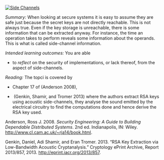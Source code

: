 [![Side 
Channels](https://img.youtube.com/vi/mVAWapvf33Y/hqdefault.jpg)](https://youtu.be/mVAWapvf33Y) 

*Summary:* When looking at secure systems it is easy to assume they are
safe just because the secret keys are not directly reachable. This is
not always true. Even if the key storage is unreachable, there is some
information that can be extracted anyway. For instance, the time an
operation takes to perform reveals some information about the operands.
This is what is called side-channel information.

*Intended learning outcomes:* You are able

-   to *reflect* on the security of implementations, or lack thereof,
    from the aspect of side-channels.

*Reading:* The topci is covered by

-   Chapter 17 of (Anderson 2008),

-    (Genkin, Shamir, and Tromer 2013) where the authors extract RSA
    keys using acoustic side-channels, they analyse the sound emitted by
    the electrical circuitry to find the computations done and hence
    derive the RSA key used.

Anderson, Ross J. 2008. *Security Engineering: A Guide to Building
Dependable Distributed Systems*. 2nd ed. Indianapolis, IN: Wiley.
<http://www.cl.cam.ac.uk/~rja14/book.html>.

Genkin, Daniel, Adi Shamir, and Eran Tromer. 2013. “RSA Key Extraction
via Low-Bandwidth Acoustic Cryptanalysis.” Cryptology ePrint Archive,
Report 2013/857, 2013. <http://eprint.iacr.org/2013/857>.
